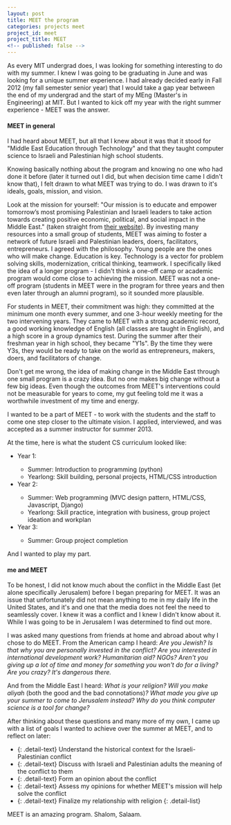 ```yaml
---
layout: post
title: MEET the program
categories: projects meet
project_id: meet
project_title: MEET
<!-- published: false -->
---
```


As every MIT undergrad does, I was looking for something interesting to do with my summer. I knew I was going to be graduating in June and was looking for a unique summer experience. I had already decided early in Fall 2012 (my fall semester senior year) that I would take a gap year between the end of my undergrad and the start of my MEng (Master's in Engineering) at MIT. But I wanted to kick off my year with the right summer experience - MEET was the answer.

<!-- more --> 

#### MEET in general

I had heard about MEET, but all that I knew about it was that it stood for "Middle East Education through Technology" and that they taught computer science to Israeli and Palestinian high school students. 

Knowing basically nothing about the program and knowing no one who had done it before (later it turned out I did, but when decision time came I didn't know that), I felt drawn to what MEET was trying to do. I was drawn to it's ideals, goals, mission, and vision. 

Look at the mission for yourself: "Our mission is to educate and empower tomorrow’s most promising Palestinian and Israeli leaders to take action towards creating positive economic, political, and social impact in the Middle East." (taken straight from [their website](http://meet.mit.edu/different/ "MEET's Mission and Vision")). By investing many resources into a small group of students, MEET was aiming to foster a network of future Israeli and Palestinian leaders, doers, facilitators, entrepreneurs. I agreed with the philosophy. Young people are the ones who will make change. Education is key. Technology is a vector for problem solving skills, modernization, critical thinking, teamwork. I specifically liked the idea of a longer program - I didn't think a one-off camp or academic program would come close to achieving the mission. MEET was not a one-off program (students in MEET were in the program for three years and then even later through an alumni program), so it sounded more plausible.

For students in MEET, their commitment was high: they committed at the minimum one month every summer, and one 3-hour weekly meeting for the two intervening years. They came to MEET with a strong academic record, a good working knowledge of English (all classes are taught in English), and a high score in a group dynamics test. During the summer after their freshman year in high school, they became "Y1s". By the time they were Y3s, they would be ready to take on the world as entrepreneurs, makers, doers, and facilitators of change. 

Don't get me wrong, the idea of making change in the Middle East through one small program is a crazy idea. But no one makes big change without a few big ideas. Even though the outcomes from MEET's interventions could not be measurable for years to come, my gut feeling told me it was a worthwhile investment of my time and energy. 

I wanted to be a part of MEET - to work with the students and the staff to come one step closer to the ultimate vision. I applied, interviewed, and was accepted as a summer instructor for summer 2013.

At the time, here is what the student CS curriculum looked like: 

<ul class="detail-list">
	<li class="detail-text"> Year 1:</li>
		<ul class="detail-list">
		<li class="detail-text"> Summer: Introduction to programming (python) </li>
		<li class="detail-text"> Yearlong: Skill building, personal projects, HTML/CSS introduction </li>
		</ul>
	<li class="detail-text"> Year 2: </li>
		<ul class="detail-list">
		<li class="detail-text"> Summer: Web programming (MVC design pattern, HTML/CSS, Javascript, Django) </li>
		<li class="detail-text"> Yearlong: Skill practice, integration with business, group project ideation and workplan </li>
		</ul>
	<li class="detail-text"> Year 3: </li>
		<ul class="detail-list">
		<li class="detail-text"> Summer: Group project completion</li>
		</ul>
</ul>

And I wanted to play my part.

#### me and MEET

To be honest, I did not know much about the conflict in the Middle East (let alone specifically Jerusalem) before I began preparing for MEET. It was an issue that unfortunately did not mean anything to me in my daily life in the United States, and it's and one that the media does not feel the need to seamlessly cover. I knew it was a conflict and I knew I didn't know about it. While I was going to be in Jerusalem I was determined to find out more. 

I was asked many questions from friends at home and abroad about why I chose to do MEET. From the American camp I heard: 
<i>Are you Jewish? Is that why you are personally invested in the conflict?</i> 
<i>Are you interested in international development work? Humanitarian aid? NGOs?</i>
<i>Aren't you giving up a lot of time and money for something you won't do for a living?</i>
<i>Are you crazy? It's dangerous there.</i>

And from the Middle East I heard: 
<i>What is your religion? Will you make aliyah</i> (both the good and the bad connotations)<i>?</i>
<i>What made you give up your summer to come to Jerusalem instead?</i>
<i>Why do you think computer science is a tool for change?</i>

After thinking about these questions and many more of my own, I came up with a list of goals I wanted to achieve over the summer at MEET, and to reflect on later: 

- {: .detail-text} Understand the historical context for the Israeli-Palestinian conflict
- {: .detail-text} Discuss with Israeli and Palestinian adults the meaning of the conflict to them
- {: .detail-text} Form an opinion about the conflict
- {: .detail-text} Assess my opinions for whether MEET's mission will help solve the conflict
- {: .detail-text} Finalize my relationship with religion
{: .detail-list}

MEET is an amazing program. Shalom, Salaam.